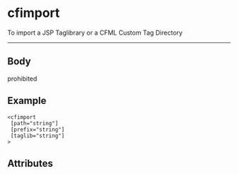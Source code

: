 # cfimport


To import a JSP Taglibrary or a CFML Custom Tag Directory

---
## Body
prohibited

## Example
```
<cfimport
 [path="string"]
 [prefix="string"]
 [taglib="string"]
>
```
## Attributes
